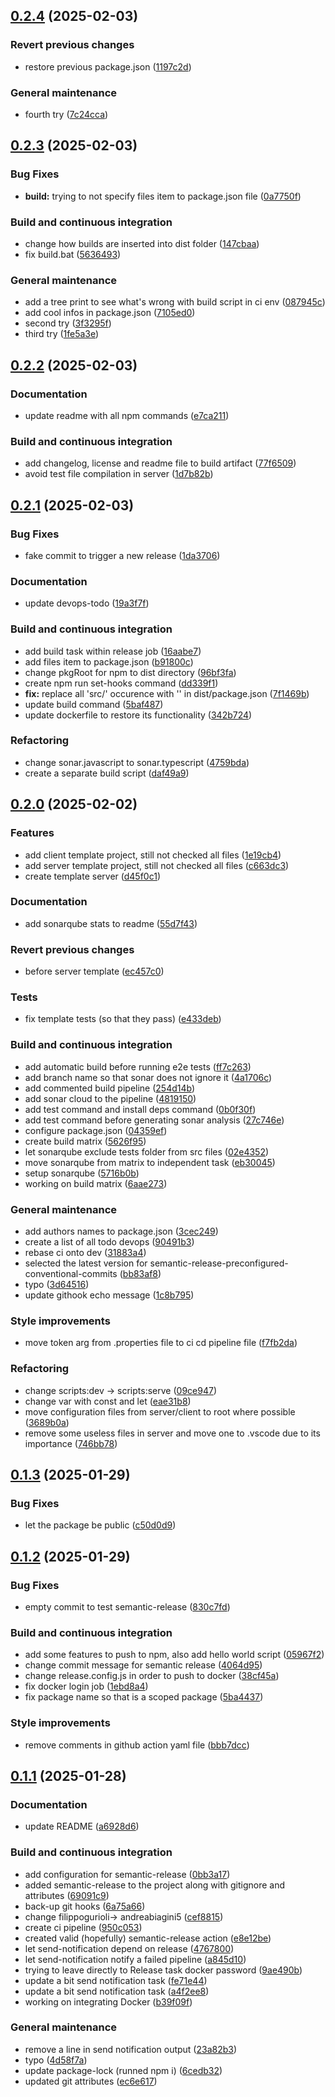 ## [0.2.4](https://github.com/AndreaB2000/ASW-project/compare/0.2.3...0.2.4) (2025-02-03)

### Revert previous changes

* restore previous package.json ([1197c2d](https://github.com/AndreaB2000/ASW-project/commit/1197c2d9cb8c1a23d12190f48f53b0005a452448))

### General maintenance

* fourth try ([7c24cca](https://github.com/AndreaB2000/ASW-project/commit/7c24cca005383075e3a8dadfaf4d0702eb184ac9))

## [0.2.3](https://github.com/AndreaB2000/ASW-project/compare/0.2.2...0.2.3) (2025-02-03)

### Bug Fixes

* **build:** trying to not specify files item to package.json file ([0a7750f](https://github.com/AndreaB2000/ASW-project/commit/0a7750fa7ae2732f3760ea40c55e8ed0129eff85))

### Build and continuous integration

* change how builds are inserted into dist folder ([147cbaa](https://github.com/AndreaB2000/ASW-project/commit/147cbaa853ba003733c69863b2118b2d63c28546))
* fix build.bat ([5636493](https://github.com/AndreaB2000/ASW-project/commit/5636493fbdca125b7001737a734ec3ce87675050))

### General maintenance

* add a tree print to see what's wrong with build script in ci env ([087945c](https://github.com/AndreaB2000/ASW-project/commit/087945ce32556fe46ff566fb14af757eeea16ade))
* add cool infos in package.json ([7105ed0](https://github.com/AndreaB2000/ASW-project/commit/7105ed046528d07bd5aaefb17482d73e4b607fdc))
* second try ([3f3295f](https://github.com/AndreaB2000/ASW-project/commit/3f3295f91daf70e34a53c808a618b581468e4339))
* third try ([1fe5a3e](https://github.com/AndreaB2000/ASW-project/commit/1fe5a3ec72398ae9c071c6e4273b8cfdfbcdfada))

## [0.2.2](https://github.com/AndreaB2000/ASW-project/compare/0.2.1...0.2.2) (2025-02-03)

### Documentation

* update readme with all npm commands ([e7ca211](https://github.com/AndreaB2000/ASW-project/commit/e7ca21157b641968537add0cffd40130e6777132))

### Build and continuous integration

* add changelog, license and readme file to build artifact ([77f6509](https://github.com/AndreaB2000/ASW-project/commit/77f6509aab0363bf5b8ad21d8cbe2bdb77227d5b))
* avoid test file compilation in server ([1d7b82b](https://github.com/AndreaB2000/ASW-project/commit/1d7b82bea11b4d60f97a80b322fdab4e99a68411))

## [0.2.1](https://github.com/AndreaB2000/ASW-project/compare/0.2.0...0.2.1) (2025-02-03)

### Bug Fixes

* fake commit to trigger a new release ([1da3706](https://github.com/AndreaB2000/ASW-project/commit/1da3706497407a69e984f8d2fbc8c28cbda15ba1))

### Documentation

* update devops-todo ([19a3f7f](https://github.com/AndreaB2000/ASW-project/commit/19a3f7f2736ed798262533e0db389e4a03dfb3f1))

### Build and continuous integration

* add build task within release job ([16aabe7](https://github.com/AndreaB2000/ASW-project/commit/16aabe798e0814c418415028f22ff7bb359d4d99))
* add files item to package.json ([b91800c](https://github.com/AndreaB2000/ASW-project/commit/b91800cfccef7670c0bd13d5e01fddd20227aef0))
* change pkgRoot for npm to dist directory ([96bf3fa](https://github.com/AndreaB2000/ASW-project/commit/96bf3fac6682f1027fb9673be01395c164350030))
* create npm run set-hooks command ([dd339f1](https://github.com/AndreaB2000/ASW-project/commit/dd339f168b4d78fa23ce3baef1716aea968fa0c2))
* **fix:** replace all 'src/' occurence with '' in dist/package.json ([7f1469b](https://github.com/AndreaB2000/ASW-project/commit/7f1469bda7812c2e1952cf22ccee364b07b7106d))
* update build command ([5baf487](https://github.com/AndreaB2000/ASW-project/commit/5baf4877f089143e679c280517d0dbfd194a7ce3))
* update dockerfile to restore its functionality ([342b724](https://github.com/AndreaB2000/ASW-project/commit/342b724a06338f967ec8b7ddade1e0c0d69b8b90))

### Refactoring

* change sonar.javascript to sonar.typescript ([4759bda](https://github.com/AndreaB2000/ASW-project/commit/4759bdae797e345fa220f39169487b04375bbd93))
* create a separate build script ([daf49a9](https://github.com/AndreaB2000/ASW-project/commit/daf49a988170fdc88e3fc4792a1c149ccfbfdcdb))

## [0.2.0](https://github.com/AndreaB2000/ASW-project/compare/0.1.3...0.2.0) (2025-02-02)

### Features

* add client template project, still not checked all files ([1e19cb4](https://github.com/AndreaB2000/ASW-project/commit/1e19cb49fe136161362a229d8e13d99962d0a556))
* add server template project, still not checked all files ([c663dc3](https://github.com/AndreaB2000/ASW-project/commit/c663dc3f8b9b98bd0112d830fcf10db7f292dcba))
* create template server ([d45f0c1](https://github.com/AndreaB2000/ASW-project/commit/d45f0c1a7eb3b8d0d97b8f5a2679cb31d70c9708))

### Documentation

* add sonarqube stats to readme ([55d7f43](https://github.com/AndreaB2000/ASW-project/commit/55d7f4357d362e5f0cae7591732f476ef82d7b37))

### Revert previous changes

* before server template ([ec457c0](https://github.com/AndreaB2000/ASW-project/commit/ec457c08447b37499450eecba34dc562e4c6f4b6))

### Tests

* fix template tests (so that they pass) ([e433deb](https://github.com/AndreaB2000/ASW-project/commit/e433deb2a8faed0b7de70306cfa2cf531757e0d9))

### Build and continuous integration

* add automatic build before running e2e tests ([ff7c263](https://github.com/AndreaB2000/ASW-project/commit/ff7c2632662a44e416622cf39063fa6ee068f54a))
* add branch name so that sonar does not ignore it ([4a1706c](https://github.com/AndreaB2000/ASW-project/commit/4a1706c1dd044e4d3fe577b666091d801d0b8f9a))
* add commented build pipeline ([254d14b](https://github.com/AndreaB2000/ASW-project/commit/254d14b2749735f4791b7b865a4235470f1e1633))
* add sonar cloud to the pipeline ([4819150](https://github.com/AndreaB2000/ASW-project/commit/4819150a24ead9093a62ef829d1dd4dc7718e6c7))
* add test command and install deps command ([0b0f30f](https://github.com/AndreaB2000/ASW-project/commit/0b0f30f4d5a547373b6a64945748a892b51e5260))
* add test command before generating sonar analysis ([27c746e](https://github.com/AndreaB2000/ASW-project/commit/27c746e9ec0d843c1a3a056c020699e0afd3acd2))
* configure package.json ([04359ef](https://github.com/AndreaB2000/ASW-project/commit/04359efa2f3102de15c47ed343041b8ccb57b1c8))
* create build matrix ([5626f95](https://github.com/AndreaB2000/ASW-project/commit/5626f957fd5d718b82fe9bd300b4abd65222f55a))
* let sonarqube exclude tests folder from src files ([02e4352](https://github.com/AndreaB2000/ASW-project/commit/02e43525e54aaef1d259a30bebbedf4bab02799c))
* move sonarqube from matrix to independent task ([eb30045](https://github.com/AndreaB2000/ASW-project/commit/eb30045e7701a6c75781ff59e20db90db5401813))
* setup sonarqube ([5716b0b](https://github.com/AndreaB2000/ASW-project/commit/5716b0b8e4fb827c40bf17884e9f5f0d2329cb19))
* working on build matrix ([6aae273](https://github.com/AndreaB2000/ASW-project/commit/6aae2737e04dcdeaa32aec26ca2e19f56ec6f36a))

### General maintenance

* add authors names to package.json ([3cec249](https://github.com/AndreaB2000/ASW-project/commit/3cec249c59219d0d01fde0251019b5651467c5df))
* create a list of all todo devops ([90491b3](https://github.com/AndreaB2000/ASW-project/commit/90491b30590b70e2be8fd5cd696e12176cc68486))
* rebase ci onto dev ([31883a4](https://github.com/AndreaB2000/ASW-project/commit/31883a47ce7c474ceb770435c9169d65670d71d7))
* selected the latest version for semantic-release-preconfigured-conventional-commits ([bb83af8](https://github.com/AndreaB2000/ASW-project/commit/bb83af8e1f6aae57e4e40e9436d365c428728a21))
* typo ([3d64516](https://github.com/AndreaB2000/ASW-project/commit/3d645169b89928bdd2467e95825d7abf29cd552d))
* update githook echo message ([1c8b795](https://github.com/AndreaB2000/ASW-project/commit/1c8b79508cec0825580248ac2a26540aa9780374))

### Style improvements

* move token arg from .properties file to ci cd pipeline file ([f7fb2da](https://github.com/AndreaB2000/ASW-project/commit/f7fb2da91ad6baf11f4e98533e79e898045eeab7))

### Refactoring

* change scripts:dev -> scripts:serve ([09ce947](https://github.com/AndreaB2000/ASW-project/commit/09ce947fe9ac12024beb58b465538c0be709acd2))
* change var with const and let ([eae31b8](https://github.com/AndreaB2000/ASW-project/commit/eae31b833467b00640df87901686737b93750d02))
* move configuration files from server/client to root where possible ([3689b0a](https://github.com/AndreaB2000/ASW-project/commit/3689b0ae7376664ef760d46da304e0f57367d14b))
* remove some useless files in server and move one to .vscode due to its importance ([746bb78](https://github.com/AndreaB2000/ASW-project/commit/746bb78bda927fd1760537153e936822664e78e1))

## [0.1.3](https://github.com/AndreaB2000/ASW-project/compare/0.1.2...0.1.3) (2025-01-29)

### Bug Fixes

* let the package be public ([c50d0d9](https://github.com/AndreaB2000/ASW-project/commit/c50d0d92c9dfd572534cf660132548269a493a24))

## [0.1.2](https://github.com/AndreaB2000/ASW-project/compare/0.1.1...0.1.2) (2025-01-29)

### Bug Fixes

* empty commit to test semantic-release ([830c7fd](https://github.com/AndreaB2000/ASW-project/commit/830c7fd761288b6bd4b4d68055f3e71c87ace73b))

### Build and continuous integration

* add some features to push to npm, also add hello world script ([05967f2](https://github.com/AndreaB2000/ASW-project/commit/05967f24dc52ff74d442cc134dd20e6b550758db))
* change commit message for semantic release ([4064d95](https://github.com/AndreaB2000/ASW-project/commit/4064d95cf28623008d7e4a14f207bd71e4e77185))
* change release.config.js in order to push to docker ([38cf45a](https://github.com/AndreaB2000/ASW-project/commit/38cf45aebb6a84c2195b2d9908e04e352dd30bad))
* fix docker login job ([1ebd8a4](https://github.com/AndreaB2000/ASW-project/commit/1ebd8a417bc255376f0d9d8c27738159ae09b1a4))
* fix package name so that is a scoped package ([5ba4437](https://github.com/AndreaB2000/ASW-project/commit/5ba443762c52dddc301f8c2d07986422152269b0))

### Style improvements

* remove comments in github action yaml file ([bbb7dcc](https://github.com/AndreaB2000/ASW-project/commit/bbb7dcc07c7b44806cf2c4ab1e736cf3717ab55f))

## [0.1.1](https://github.com/AndreaB2000/ASW-project/compare/0.1.0...0.1.1) (2025-01-28)

### Documentation

* update README ([a6928d6](https://github.com/AndreaB2000/ASW-project/commit/a6928d600d078e5e60a2d961ebc0dd79877cbfd3))

### Build and continuous integration

* add configuration for semantic-release ([0bb3a17](https://github.com/AndreaB2000/ASW-project/commit/0bb3a17fd9b9113a891a6cb0344be74edcdae0df))
* added semantic-release to the project along with gitignore and attributes ([69091c9](https://github.com/AndreaB2000/ASW-project/commit/69091c97f77c62fd66bdc4cb3b145e4638d700fb))
* back-up git hooks ([6a75a66](https://github.com/AndreaB2000/ASW-project/commit/6a75a6624ba4b1aa395331528341050630419bd3))
* change filippogurioli-> andreabiagini5 ([cef8815](https://github.com/AndreaB2000/ASW-project/commit/cef8815c1fdfa6d0e5235a4b36550e61217456e3))
* create ci pipeline ([950c053](https://github.com/AndreaB2000/ASW-project/commit/950c053d3a30074a58f9fc3e7fd794f4f3103b63))
* created valid (hopefully) semantic-release action ([e8e12be](https://github.com/AndreaB2000/ASW-project/commit/e8e12be0d6670b3de716c224c5d02c9ba5d92a38))
* let send-notification depend on release ([4767800](https://github.com/AndreaB2000/ASW-project/commit/476780043843dc49149f1d3e8fa6ad746f014816))
* let send-notification notify a failed pipeline ([a845d10](https://github.com/AndreaB2000/ASW-project/commit/a845d106353f7a26750084b52963e3b9606f3efd))
* trying to leave directly to Release task docker password ([9ae490b](https://github.com/AndreaB2000/ASW-project/commit/9ae490baf62c6c578ec415a2b7ff04a296a738f8))
* update a bit send notification task ([fe71e44](https://github.com/AndreaB2000/ASW-project/commit/fe71e44a8edf4744dd64c05b5bad11bd6ffc88b3))
* update a bit send notification task ([a4f2ee8](https://github.com/AndreaB2000/ASW-project/commit/a4f2ee86420820d86e99646c931271f1709db13a))
* working on integrating Docker ([b39f09f](https://github.com/AndreaB2000/ASW-project/commit/b39f09f250399ab23ec4fc1333e73dd4c6e888c9))

### General maintenance

* remove a line in send notification output ([23a82b3](https://github.com/AndreaB2000/ASW-project/commit/23a82b38c466913fc671848179717a938670077a))
* typo ([4d58f7a](https://github.com/AndreaB2000/ASW-project/commit/4d58f7a937e6435a27a25e2be7e623aafa08e9bb))
* update package-lock (runned npm i) ([6cedb32](https://github.com/AndreaB2000/ASW-project/commit/6cedb32fe5f216ee3816c6c29aef7beade95580f))
* updated git attributes ([ec6e617](https://github.com/AndreaB2000/ASW-project/commit/ec6e6176ed4a3e4b76abb971ad942e973e56211b))
